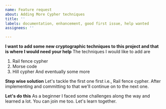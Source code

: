 ```yaml
---
name: Feature request
about: Adding More Cypher techniques
title: ''
labels: documentation, enhancement, good first issue, help wanted
assignees: ''

---
```


**I want to add some new cryptographic techniques to this project and that is where I would need your help**
The techniques I would like to add are
1. Rail fence cypher
2. Morse code
3. Hill cypher
And eventually some more

**Step wise solution**
Let's tackle the first one first i.e., Rail fence cypher.
After implementing and committing to that we'll continue on to the next one.

**Let's do this**
As a beginner I faced some challenges along the way and learned a lot.
You can join me too. Let's learn together.
